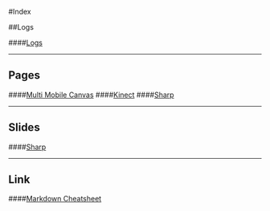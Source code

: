 #Index

##Logs

####[Logs](#!logs.md)

---

## Pages

####[Multi Mobile Canvas](#!pages/multi-mobile-canvas.md)
####[Kinect](#!pages/kinect.md)
####[Sharp](#!pages/sharp.md)

---

## Slides

####[Sharp](slides/#!sharp.md)

---

## Link

####[Markdown Cheatsheet](https://github.com/adam-p/markdown-here/wiki/Markdown-Cheatsheet)